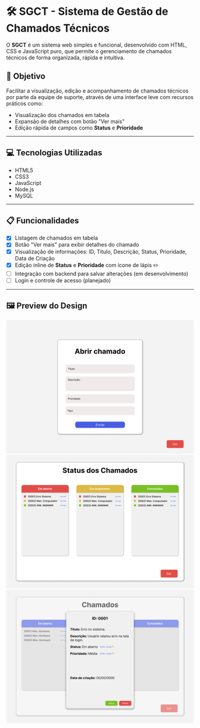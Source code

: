 # 🛠️ SGCT - Sistema de Gestão de Chamados Técnicos

O **SGCT** é um sistema web simples e funcional, desenvolvido com HTML, CSS e JavaScript puro, que permite o gerenciamento de chamados técnicos de forma organizada, rápida e intuitiva.

## 🎯 Objetivo

Facilitar a visualização, edição e acompanhamento de chamados técnicos por parte da equipe de suporte, através de uma interface leve com recursos práticos como:

- Visualização dos chamados em tabela
- Expansão de detalhes com botão "Ver mais"
- Edição rápida de campos como **Status** e **Prioridade**

---

## 💻 Tecnologias Utilizadas

- HTML5
- CSS3
- JavaScript 
- Node.js
- MySQL

---

## 📋 Funcionalidades

- [x] Listagem de chamados em tabela
- [x] Botão "Ver mais" para exibir detalhes do chamado
- [x] Visualização de informações: ID, Título, Descrição, Status, Prioridade, Data de Criação
- [x] Edição inline de **Status** e **Prioridade** com ícone de lápis ✏️
- [ ] Integração com backend para salvar alterações (em desenvolvimento)
- [ ] Login e controle de acesso (planejado)

---
## 🖼️ Preview do Design

![Preview da tela de Chamados](./assets/abrirChamados.png)
![Preview da tela de Gerenciamento de Chamados](./assets/chamadosTech.png)
![Preview do Sistema](./assets/chamadosTechVerMais.png)






